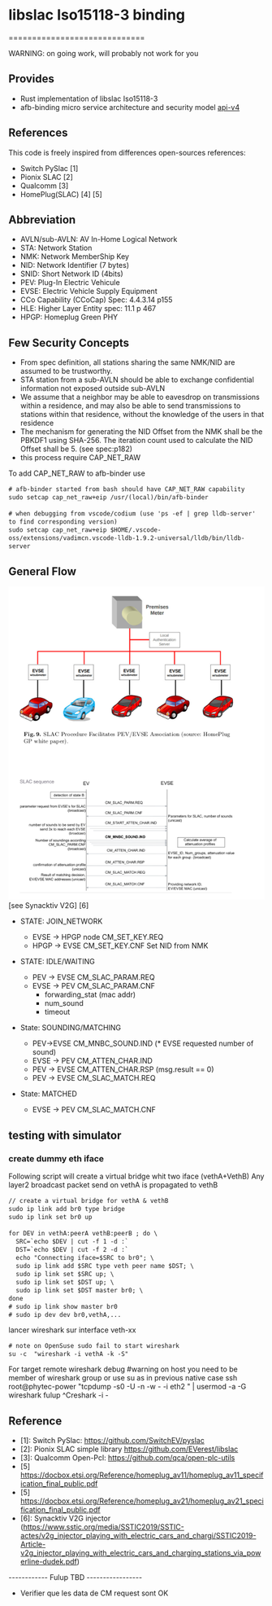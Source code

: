 # libslac Iso15118-3 binding
=============================

WARNING: on going work, will probably not work for you

## Provides

* Rust implementation of libslac Iso15118-3
* afb-binding micro service architecture and security model [api-v4](https://github.com/redpesk-common/afb-librust/blob/master/docs/1-architecture_presentation.md)

## References

This code is freely inspired from differences open-sources references:

* Switch PySlac [1]
* Pionix SLAC   [2]
* Qualcomm [3]
* HomePlug(SLAC) [4] [5]

## Abbreviation

 * AVLN/sub-AVLN: AV In-Home Logical Network
 * STA: Network Station
 * NMK: Network MemberShip Key
 * NID: Network Identifier (7 bytes)
 * SNID: Short Network ID (4bits)
 * PEV: Plug-In Electric Vehicule
 * EVSE: Electric Vehicle Supply Equipment
 * CCo Capability (CCoCap) Spec: 4.4.3.14 p155
 * HLE: Higher Layer Entity spec: 11.1 p 467
 * HPGP: Homeplug Green PHY

## Few Security Concepts

* From spec definition, all stations sharing the same NMK/NID are assumed to be trustworthy.
* STA station from a sub-AVLN should be able to exchange confidential information not exposed outside sub-AVLN
* We assume that a neighbor may be able to eavesdrop on transmissions within a residence,
  and may also be able to send transmissions to stations within that residence, without the
  knowledge of the users in that residence
* The mechanism for generating the NID Offset from the NMK shall be the PBKDF1 using SHA-256.
  The iteration count used to calculate the NID Offset shall be 5. (see spec:p182)
* this process require CAP_NET_RAW

To add CAP_NET_RAW to afb-binder use
```
# afb-binder started from bash should have CAP_NET_RAW capability
sudo setcap cap_net_raw+eip /usr/(local)/bin/afb-binder

# when debugging from vscode/codium (use 'ps -ef | grep lldb-server' to find corresponding version)
sudo setcap cap_net_raw+eip $HOME/.vscode-oss/extensions/vadimcn.vscode-lldb-1.9.2-universal/lldb/bin/lldb-server
```

## General Flow

![overview](docs/slac-overview.png)
[see Synacktiv V2G] [6]

* STATE: JOIN_NETWORK
    * EVSE -> HPGP node CM_SET_KEY.REQ
    * HPGP -> EVSE CM_SET_KEY.CNF
    Set NID from NMK

 * STATE: IDLE/WAITING
    * PEV  -> EVSE CM_SLAC_PARAM.REQ
    * EVSE -> PEV CM_SLAC_PARAM.CNF
        - forwarding_stat (mac addr)
        - num_sound
        - timeout

 * State: SOUNDING/MATCHING
    * PEV->EVSE CM_MNBC_SOUND.IND (* EVSE requested number of sound)
    * EVSE -> PEV  CM_ATTEN_CHAR.IND
    * PEV  -> EVSE CM_ATTEN_CHAR.RSP (msg.result == 0)
    * PEV  -> EVSE CM_SLAC_MATCH.REQ

 * State: MATCHED
    * EVSE -> PEV  CM_SLAC_MATCH.CNF

## testing with simulator

### create dummy eth iface
Following script will create a virtual bridge whit two iface (vethA+VethB)
Any layer2 broadcast packet send on vethA is propagated to vethB

```
// create a virtual bridge for vethA & vethB
sudo ip link add br0 type bridge
sudo ip link set br0 up

for DEV in vethA:peerA vethB:peerB ; do \
  SRC=`echo $DEV | cut -f 1 -d :`
  DST=`echo $DEV | cut -f 2 -d :`
  echo "Connecting iface=$SRC to br0"; \
  sudo ip link add $SRC type veth peer name $DST; \
  sudo ip link set $SRC up; \
  sudo ip link set $DST up; \
  sudo ip link set $DST master br0; \
done
# sudo ip link show master br0
# sudo ip dev dev br0,vethA,...
```

lancer wireshark sur interface veth-xx
```
# note on OpenSuse sudo fail to start wireshark
su -c  "wireshark -i vethA -k -S"
```

For target remote wireshark debug
 #warning on host you need to be member of wireshark group or use su as in previous native case
 ssh root@phytec-power "tcpdump -s0 -U -n -w - -i eth2 " | usermod -a -G wireshark fulup ^Creshark -i -

## Reference

* [1]: Switch PySlac: https://github.com/SwitchEV/pyslac
* [2]: Pionix SLAC simple library https://github.com/EVerest/libslac
* [3]: Qualcomm Open-Pcl: https://github.com/qca/open-plc-utils
* [5] https://docbox.etsi.org/Reference/homeplug_av11/homeplug_av11_specification_final_public.pdf
* [5] https://docbox.etsi.org/Reference/homeplug_av21/homeplug_av21_specification_final_public.pdf
* [6]: Synacktiv V2G injector (https://www.sstic.org/media/SSTIC2019/SSTIC-actes/v2g_injector_playing_with_electric_cars_and_chargi/SSTIC2019-Article-v2g_injector_playing_with_electric_cars_and_charging_stations_via_powerline-dudek.pdf)

------------ Fulup TBD -----------------
- Verifier que les data de CM request sont OK

